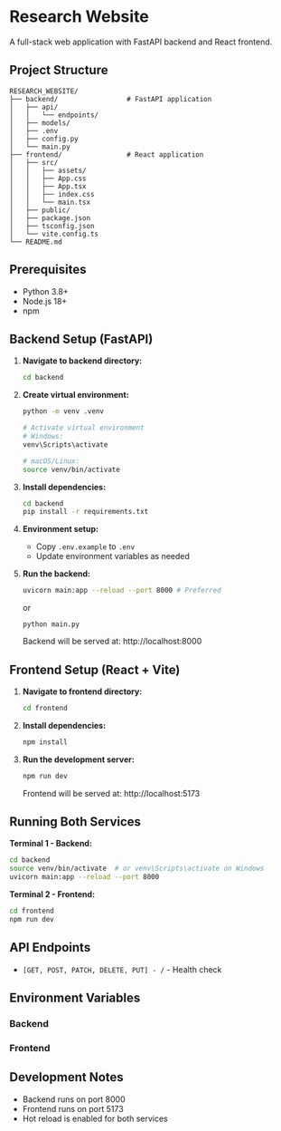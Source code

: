 # Research Website

A full-stack web application with FastAPI backend and React frontend.

## Project Structure

```
RESEARCH_WEBSITE/
├── backend/                 # FastAPI application
│   ├── api/
│   │   └── endpoints/
│   ├── models/
│   ├── .env
│   ├── config.py
│   └── main.py
├── frontend/                # React application
│   ├── src/
│   │   ├── assets/
│   │   ├── App.css
│   │   ├── App.tsx
│   │   ├── index.css
│   │   └── main.tsx
│   ├── public/
│   ├── package.json
│   ├── tsconfig.json
│   └── vite.config.ts
└── README.md
```

## Prerequisites

- Python 3.8+
- Node.js 18+
- npm

## Backend Setup (FastAPI)

1. **Navigate to backend directory:**
   ```bash
   cd backend
   ```

2. **Create virtual environment:**
   ```bash
   python -m venv .venv
   
   # Activate virtual environment
   # Windows:
   venv\Scripts\activate
   
   # macOS/Linux:
   source venv/bin/activate
   ```

3. **Install dependencies:**
   ```bash
   cd backend
   pip install -r requirements.txt
   ```

4. **Environment setup:**
   - Copy `.env.example` to `.env`
   - Update environment variables as needed

5. **Run the backend:**

   ```bash
   uvicorn main:app --reload --port 8000 # Preferred
   ```

   or

    ```
    python main.py
    ```

   Backend will be served at: http://localhost:8000
   
## Frontend Setup (React + Vite)

1. **Navigate to frontend directory:**
   ```bash
   cd frontend
   ```

2. **Install dependencies:**
   ```bash
   npm install
   ```

3. **Run the development server:**
   ```bash
   npm run dev
   ```

   Frontend will be served at: http://localhost:5173

## Running Both Services

**Terminal 1 - Backend:**
```bash
cd backend
source venv/bin/activate  # or venv\Scripts\activate on Windows
uvicorn main:app --reload --port 8000
```

**Terminal 2 - Frontend:**
```bash
cd frontend
npm run dev
```

## API Endpoints

- `[GET, POST, PATCH, DELETE, PUT] - /` - Health check

## Environment Variables

### Backend

### Frontend


## Development Notes

- Backend runs on port 8000
- Frontend runs on port 5173
- Hot reload is enabled for both services




